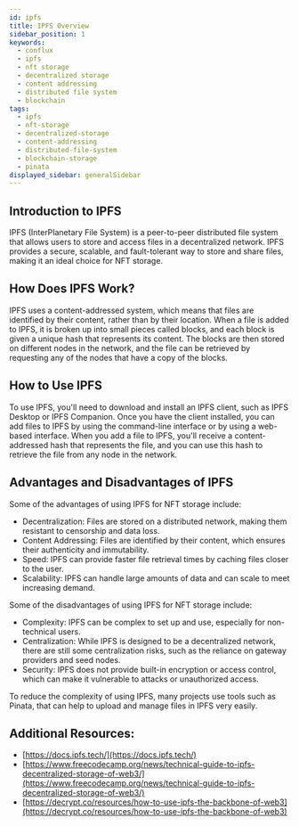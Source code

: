 ```yaml
---
id: ipfs
title: IPFS Overview
sidebar_position: 1
keywords:
  - conflux
  - ipfs
  - nft storage
  - decentralized storage
  - content addressing
  - distributed file system
  - blockchain
tags:
  - ipfs
  - nft-storage
  - decentralized-storage
  - content-addressing
  - distributed-file-system
  - blockchain-storage
  - pinata
displayed_sidebar: generalSidebar
---
```


## Introduction to IPFS

IPFS (InterPlanetary File System) is a peer-to-peer distributed file system that allows users to store and access files in a decentralized network. IPFS provides a secure, scalable, and fault-tolerant way to store and share files, making it an ideal choice for NFT storage.

## How Does IPFS Work?

IPFS uses a content-addressed system, which means that files are identified by their content, rather than by their location. When a file is added to IPFS, it is broken up into small pieces called blocks, and each block is given a unique hash that represents its content. The blocks are then stored on different nodes in the network, and the file can be retrieved by requesting any of the nodes that have a copy of the blocks.

## How to Use IPFS

To use IPFS, you'll need to download and install an IPFS client, such as IPFS Desktop or IPFS Companion. Once you have the client installed, you can add files to IPFS by using the command-line interface or by using a web-based interface. When you add a file to IPFS, you'll receive a content-addressed hash that represents the file, and you can use this hash to retrieve the file from any node in the network.

## Advantages and Disadvantages of IPFS

Some of the advantages of using IPFS for NFT storage include:

- Decentralization: Files are stored on a distributed network, making them resistant to censorship and data loss.
- Content Addressing: Files are identified by their content, which ensures their authenticity and immutability.
- Speed: IPFS can provide faster file retrieval times by caching files closer to the user.
- Scalability: IPFS can handle large amounts of data and can scale to meet increasing demand.

Some of the disadvantages of using IPFS for NFT storage include:

- Complexity: IPFS can be complex to set up and use, especially for non-technical users.
- Centralization: While IPFS is designed to be a decentralized network, there are still some centralization risks, such as the reliance on gateway providers and seed nodes.
- Security: IPFS does not provide built-in encryption or access control, which can make it vulnerable to attacks or unauthorized access.

To reduce the complexity of using IPFS, many projects use tools such as Pinata, that can help to upload and manage files in IPFS very easily.

## Additional Resources:

- [https://docs.ipfs.tech/](https://docs.ipfs.tech/)
- [https://www.freecodecamp.org/news/technical-guide-to-ipfs-decentralized-storage-of-web3/](https://www.freecodecamp.org/news/technical-guide-to-ipfs-decentralized-storage-of-web3/)
- [https://decrypt.co/resources/how-to-use-ipfs-the-backbone-of-web3](https://decrypt.co/resources/how-to-use-ipfs-the-backbone-of-web3)
